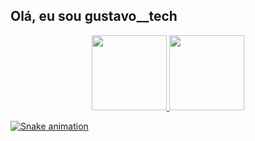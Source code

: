  ## Olá, eu sou gustavo__tech

<div align="center">
  <a href="https://github.com/gustavotech">
  <img height="120em" src="https://github-readme-stats.vercel.app/api?username=gustavotech&show_icons=true&theme=dark&include_all_commits=true&count_private=true"/>
  <img height="120em" src="https://github-readme-stats.vercel.app/api/top-langs/?username=gustavotech&layout=compact&langs_count=7&theme=dark"/>
</div>

 ![Snake animation](https://github.com/gustavotech/gustavotech/blob/output/github-contribution-grid-snake.svg)
